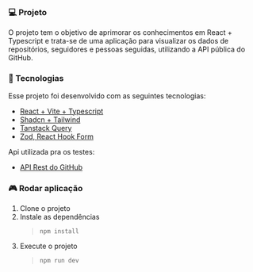 ### 💻 Projeto

O projeto tem o objetivo de aprimorar os conhecimentos em React + Typescript e trata-se de uma aplicação para visualizar os dados de repositórios, seguidores e pessoas seguidas, utilizando a API pública do GitHub.

### 🚀 Tecnologias

Esse projeto foi desenvolvido com as seguintes tecnologias:

- [React + Vite + Typescript](https://vitejs.dev/guide/)
- [Shadcn + Tailwind](https://ui.shadcn.com/)
- [Tanstack Query](https://tanstack.com/query/latest)
- [Zod, React Hook Form](https://react-hook-form.com/)

Api utilizada pra os testes:

- [API Rest do GitHub](https://docs.github.com/pt/rest)

### 🎮 Rodar aplicação

1. Clone o projeto
2. Instale as dependências
   > `npm install`
3. Execute o projeto
   > `npm run dev`

